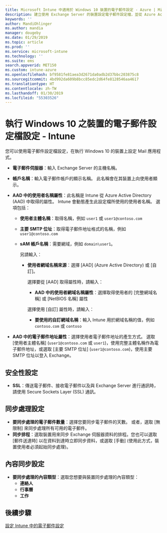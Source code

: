 ```yaml
---
title: Microsoft Intune 中適用於 Windows 10 裝置的電子郵件設定 - Azure | Microsoft Docs
description: 建立使用 Exchange Server 的裝置設定電子郵件設定檔，並從 Azure Active Directory 中擷取屬性。 您也可以啟用 SSL，並在 Windows 10 裝置上使用 Microsoft Intune 同步處理電子郵件和排程。
keywords: ''
author: MandiOhlinger
ms.author: mandia
manager: dougeby
ms.date: 01/29/2019
ms.topic: article
ms.prod: ''
ms.service: microsoft-intune
ms.technology: ''
ms.suite: ems
search.appverid: MET150
ms.custom: intune-azure
ms.openlocfilehash: bf9581fe81aea3d2671da0adb2d37bbc203875c8
ms.sourcegitcommit: 4bd992da609b8bcc85edc2d64fe8128546aa4617
ms.translationtype: HT
ms.contentlocale: zh-TW
ms.lasthandoff: 01/30/2019
ms.locfileid: "55303526"
---
```

# <a name="email-profile-settings-for-devices-running-windows-10---intune"></a>執行 Windows 10 之裝置的電子郵件設定檔設定 - Intune

您可以使用電子郵件設定檔設定，在執行 Windows 10 的裝置上設定 Mail 應用程式。

- **電子郵件伺服器**：輸入 Exchange Server 的主機名稱。
- **帳戶名稱**：輸入電子郵件帳戶的顯示名稱。 此名稱會在其裝置上向使用者顯示。
- **AAD 中的使用者名稱屬性**：此名稱是 Intune 從 Azure Active Directory (AAD) 中取得的屬性。 Intune 會動態產生此設定檔所使用的使用者名稱。 選項包括：
  - **使用者主體名稱**：取得名稱，例如 `user1` 或 `user1@contoso.com`
  - **主要 SMTP 位址**：取得電子郵件地址格式的名稱，例如 `user1@contoso.com`
  - **sAM 帳戶名稱**：需要網域，例如 `domain\user1`。

    另請輸入：  
    - **使用者網域名稱來源**：選擇 [AAD] (Azure Active Directory) 或 [自訂]。

      選擇要從 [AAD] 取得屬性時，請輸入：
      - **AAD 中的使用者網域名稱屬性**：選擇取得使用者的 [完整網域名稱] 或 [NetBIOS 名稱] 屬性

      選擇使用 [自訂] 屬性時，請輸入：
      - **要使用的自訂網域名稱**：輸入 Intune 用於網域名稱的值，例如 `contoso.com` 或 `contoso`

- **AAD 中的電子郵件地址屬性**：選擇使用者電子郵件地址的產生方式。 選取 [使用者主體名稱] (`user1@contoso.com` 或 `user1`)，使用完整主體名稱作為電子郵件地址，或選取 [主要 SMTP 位址] (`user1@contoso.com`)，使用主要 SMTP 位址以登入 Exchange。

## <a name="security-settings"></a>安全性設定

- **SSL**：傳送電子郵件、接收電子郵件以及與 Exchange Server 進行通訊時，請使用 Secure Sockets Layer (SSL) 通訊。

## <a name="synchronization-settings"></a>同步處理設定

- **要同步處理的電子郵件數量**：選擇您要同步電子郵件的天數。 或者，選取 [無限制] 來同步處理所有可用的電子郵件。
- **同步排程**：選取裝置用來同步 Exchange 伺服器資料的排程。您也可以選取 [郵件送達時] 以在資料到達時立即同步資料，或選取 [手動] (使用此方式，裝置使用者必須起始同步處理)。

## <a name="content-sync-settings"></a>內容同步設定

- **要同步處理的內容類型**：選取您想要與裝置同步處理的內容類型：
  - **連絡人**
  - **行事曆**
  - **工作**

## <a name="next-steps"></a>後續步驟
[設定 Intune 中的電子郵件設定](email-settings-configure.md)
